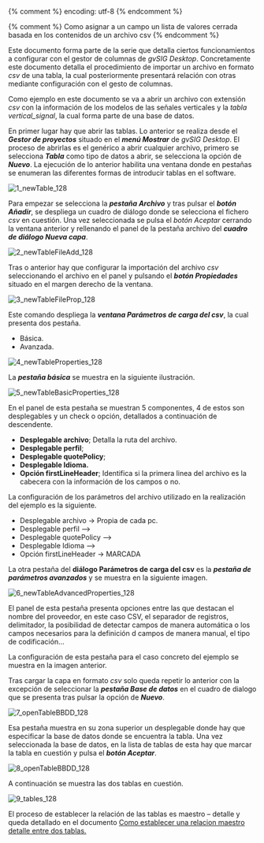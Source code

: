 {% comment %} encoding: utf-8 {% endcomment %}

{% comment %} Como asignar a un campo un lista de valores cerrada basada en los contenidos de un archivo csv {% endcomment %}

Este documento forma parte de la serie que detalla ciertos funcionamientos a configurar con el gestor de columnas de *gvSIG Desktop*. Concretamente este documento detalla el procedimiento de importar un archivo en formato *csv* de una tabla, la cual posteriormente presentará relación con otras mediante configuración con el gesto de columnas.

Como ejemplo en este documento se va a abrir un archivo con extensión *csv* con la información de los modelos de las señales verticales y la *tabla vertical_signal*, la cual forma parte de una base de datos.

En primer lugar hay que abrir las tablas. Lo anterior se realiza desde el ***Gestor de proyectos*** situado en el ***menú Mostrar*** de *gvSIG Desktop*. El proceso de abrirlas es el genérico a abrir cualquier archivo, primero se selecciona ***Tabla*** como tipo de datos a  abrir, se selecciona la opción de ***Nuevo***. La ejecución de lo anterior  habilita una ventana donde en pestañas se enumeran las diferentes formas de introducir tablas en el software. 

![1_newTable_128](lista_de_valores_basada_en_csv_files/1_newTable_128.png)

Para empezar se selecciona la ***pestaña Archivo*** y tras pulsar el ***botón Añadir***, se despliega un cuadro de diálogo donde se selecciona el fichero *csv* en cuestión. Una vez seleccionada se pulsa el *botón Aceptar* cerrando la ventana anterior y rellenando el panel de la pestaña archivo del ***cuadro de diálogo Nueva capa***.

![2_newTableFileAdd_128](lista_de_valores_basada_en_csv_files/2_newTableFileAdd_128.png)

Tras o anterior hay que configurar la importación del archivo *csv* seleccionando el archivo en el panel y pulsando el ***botón Propiedades*** situado en el margen derecho de la ventana. 

![3_newTableFileProp_128](lista_de_valores_basada_en_csv_files/3_newTableFileProp_128.png)

Este comando despliega la ***ventana Parámetros de carga del csv***, la cual presenta dos pestaña.
* Básica.
* Avanzada.

![4_newTableProperties_128](lista_de_valores_basada_en_csv_files/4_newTableProperties_128.png)

La ***pestaña básica*** se muestra en la siguiente ilustración.

![5_newTableBasicProperties_128](lista_de_valores_basada_en_csv_files/5_newTableBasicProperties_128.png)

En el panel de esta pestaña se muestran 5 componentes, 4 de estos son desplegables y un check o opción, detallados a continuación de descendente.

* **Desplegable archivo**; Detalla la ruta del archivo.
* **Desplegable  perfil**;
* **Desplegable quotePolicy**;
* **Desplegable Idioma.**
* **Opción firstLineHeader**; Identifica si la primera linea del archivo es la cabecera con la información de los campos o no.

La configuración de los parámetros del archivo  utilizado en la realización del ejemplo es la siguiente.

* Desplegable archivo → Propia de cada pc.
* Desplegable  perfil -->
* Desplegable quotePolicy -->
* Desplegable Idioma -->
* Opción firstLineHeader → MARCADA

La otra pestaña del **diálogo Parámetros de carga del csv** es la  ***pestaña de parámetros avanzados*** y se muestra en la siguiente imagen.

![6_newTableAdvancedProperties_128](lista_de_valores_basada_en_csv_files/6_newTableAdvancedProperties_128.png)

El panel de esta pestaña presenta opciones entre las que destacan el nombre del proveedor, en este caso CSV, el separador de registros, delimitador, la posibilidad de detectar campos de manera automática o los campos necesarios para la definición d campos de manera manual, el tipo de codificación…

La configuración de esta pestaña para el caso concreto del ejemplo se muestra en la imagen anterior.

Tras cargar la capa en formato *csv* solo queda repetir lo anterior con la excepción de seleccionar la ***pestaña Base de datos*** en el cuadro de dialogo que se presenta tras pulsar la opción de ***Nuevo***. 

![7_openTableBBDD_128](lista_de_valores_basada_en_csv_files/7_openTableBBDD_128.png)

Esa pestaña muestra en su zona superior un desplegable donde hay que especificar la base de datos donde se encuentra la tabla. Una vez seleccionada la base de datos, en la lista de tablas de esta hay que marcar la tabla en cuestión y pulsa el ***botón Aceptar***.

![8_openTableBBDD_128](lista_de_valores_basada_en_csv_files/8_openTableBBDD_128.png)

A continuación se muestra las dos tablas en cuestión.

![9_tables_128](lista_de_valores_basada_en_csv_files/9_tables_128.png)

El proceso de establecer la relación de las tablas es maestro – detalle y queda detallado en el documento [Como establecer una relacion maestro detalle entre dos tablas.](https://github.com/gvSIGAssociation/gvsig-desktop-docs-es/blob/master/docs/herramientas/gestor_de_columnas/maestro_detalle/maestro_detalle.md)

